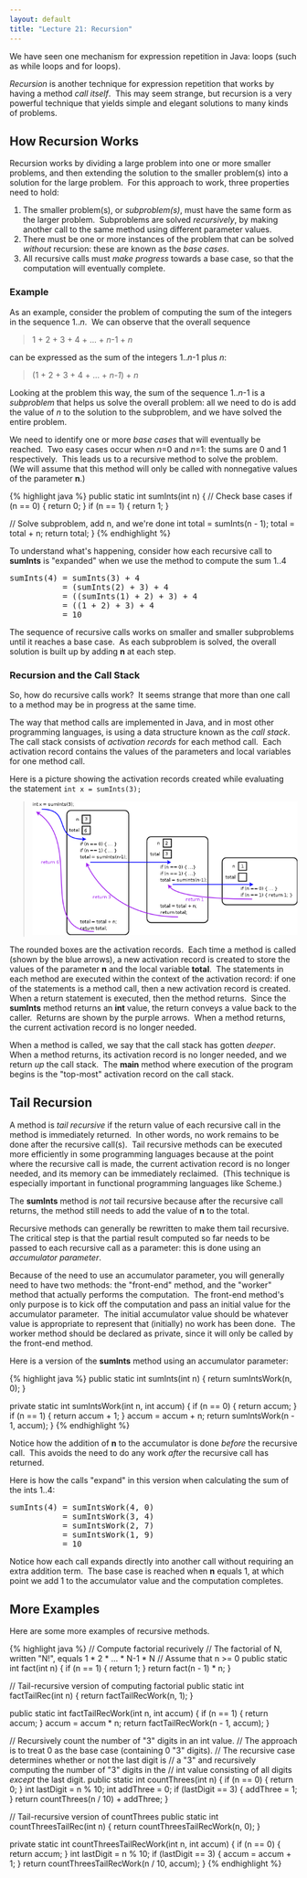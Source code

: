 ```yaml
---
layout: default
title: "Lecture 21: Recursion"
---
```



We have seen one mechanism for expression repetition in Java: loops (such as while loops and for loops).

*Recursion* is another technique for expression repetition that works by having a method *call itself*.  This may seem strange, but recursion is a very powerful technique that yields simple and elegant solutions to many kinds of problems.

## How Recursion Works

Recursion works by dividing a large problem into one or more smaller problems, and then extending the solution to the smaller problem(s) into a solution for the large problem.  For this approach to work, three properties need to hold:

1.  The smaller problem(s), or *subproblem(s)*, must have the same form as the larger problem.  Subproblems are solved *recursively*, by making another call to the same method using different parameter values.
2.  There must be one or more instances of the problem that can be solved *without* recursion: these are known as the *base cases*.
3.  All recursive calls must *make progress* towards a base case, so that the computation will eventually complete.

### Example

As an example, consider the problem of computing the sum of the integers in the sequence 1..*n*.  We can observe that the overall sequence

> 1 + 2 + 3 + 4 + ... + *n*-1 + *n*

can be expressed as the sum of the integers 1..*n*-1 plus *n*:

> (1 + 2 + 3 + 4 + ... + *n-1*) + *n*

Looking at the problem this way, the sum of the sequence 1..*n*-1 is a *subproblem* that helps us solve the overall problem: all we need to do is add the value of *n* to the solution to the subproblem, and we have solved the entire problem.

We need to identify one or more *base cases* that will eventually be reached.  Two easy cases occur when *n*=0 and *n*=1: the sums are 0 and 1 respectively.  This leads us to a recursive method to solve the problem.  (We will assume that this method will only be called with nonnegative values of the parameter **n**.)

{% highlight java %}
public static int sumInts(int n) {
  // Check base cases
  if (n == 0) { return 0; }
  if (n == 1) { return 1; }

  // Solve subproblem, add n, and we're done
  int total = sumInts(n - 1);
  total = total + n;
  return total;
}
{% endhighlight %}

To understand what's happening, consider how each recursive call to **sumInts** is "expanded" when we use the method to compute the sum 1..4

<pre>
sumInts(4) = sumInts(3) + 4
           = (sumInts(2) + 3) + 4
           = ((sumInts(1) + 2) + 3) + 4
           = ((1 + 2) + 3) + 4
           = 10
</pre>

The sequence of recursive calls works on smaller and smaller subproblems until it reaches a base case.  As each subproblem is solved, the overall solution is built up by adding **n** at each step.

### Recursion and the Call Stack

So, how do recursive calls work?  It seems strange that more than one call to a method may be in progress at the same time.

The way that method calls are implemented in Java, and in most other programming languages, is using a data structure known as the *call stack*.  The call stack consists of *activation records* for each method call.  Each activation record contains the values of the parameters and local variables for one method call.

Here is a picture showing the activation records created while evaluating the statement `int x = sumInts(3);`

> ![](figures/callStackRecursion.png)

The rounded boxes are the activation records.  Each time a method is called (shown by the blue arrows), a new activation record is created to store the values of the parameter **n** and the local variable **total**.  The statements in each method are executed within the context of the activation record: if one of the statements is a method call, then a new activation record is created.  When a return statement is executed, then the method returns.  Since the **sumInts** method returns an **int** value, the return conveys a value back to the caller.  Returns are shown by the purple arrows.  When a method returns, the current activation record is no longer needed.

When a method is called, we say that the call stack has gotten *deeper*.  When a method returns, its activation record is no longer needed, and we return *up* the call stack.  The **main** method where execution of the program begins is the "top-most" activation record on the call stack.

## Tail Recursion

A method is *tail recursive* if the return value of each recursive call in the method is immediately returned.  In other words, no work remains to be done after the recursive call(s).  Tail recursive methods can be executed more efficiently in some programming languages because at the point where the recursive call is made, the current activation record is no longer needed, and its memory can be immediately reclaimed.  (This technique is especially important in functional programming languages like Scheme.)

The **sumInts** method is *not* tail recursive because after the recursive call returns, the method still needs to add the value of **n** to the total.

Recursive methods can generally be rewritten to make them tail recursive.  The critical step is that the partial result computed so far needs to be passed to each recursive call as a parameter: this is done using an *accumulator parameter*.

Because of the need to use an accumulator parameter, you will generally need to have two methods: the "front-end" method, and the "worker" method that actually performs the computation.  The front-end method's only purpose is to kick off the computation and pass an initial value for the accumulator parameter.  The initial accumulator value should be whatever value is appropriate to represent that (initially) no work has been done.  The worker method should be declared as private, since it will only be called by the front-end method.

Here is a version of the **sumInts** method using an accumulator parameter:

{% highlight java %}
public static int sumInts(int n) {
  return sumIntsWork(n, 0);
}

private static int sumIntsWork(int n, int accum) {
  if (n == 0) { return accum; }
  if (n == 1) { return accum + 1; }
  accum = accum + n;
  return sumIntsWork(n - 1, accum);
}
{% endhighlight %}

Notice how the addition of **n** to the accumulator is done *before* the recursive call.  This avoids the need to do any work *after* the recursive call has returned.

Here is how the calls "expand" in this version when calculating the sum of the ints 1..4:

<pre>
sumInts(4) = sumIntsWork(4, 0)
           = sumIntsWork(3, 4)
           = sumIntsWork(2, 7)
           = sumIntsWork(1, 9)
           = 10
</pre>

Notice how each call expands directly into another call without requiring an extra addition term.  The base case is reached when **n** equals 1, at which point we add 1 to the accumulator value and the computation completes.

## More Examples

Here are some more examples of recursive methods.

{% highlight java %}
// Compute factorial recurively
// The factorial of N, written "N!", equals 1 * 2 * ... * N-1 * N
// Assume that n >= 0
public static int fact(int n) {
  if (n == 1) { return 1; }
  return fact(n - 1) * n;
}

// Tail-recursive version of computing factorial
public static int factTailRec(int n) {
  return factTailRecWork(n, 1);
}

public static int factTailRecWork(int n, int accum) {
  if (n == 1) { return accum; }
  accum = accum * n;
  return factTailRecWork(n - 1, accum);
}

// Recursively count the number of "3" digits in an int value.
// The approach is to treat 0 as the base case (containing 0 "3" digits).
// The recursive case determines whether or not the last digit is
// a "3" and recursively computing the number of "3" digits in the
// int value consisting of all digits *except* the last digit.
public static int countThrees(int n) {
  if (n == 0) { return 0; }
  int lastDigit = n % 10;
  int addThree = 0;
  if (lastDigit == 3) {
    addThree = 1;
  }
  return countThrees(n / 10) + addThree;
}

// Tail-recursive version of countThrees
public static int countThreesTailRec(int n) {
  return countThreesTailRecWork(n, 0);
}

private static int countThreesTailRecWork(int n, int accum) {
  if (n == 0) { return accum; }
  int lastDigit = n % 10;
  if (lastDigit == 3) {
    accum = accum + 1;
  }
  return countThreesTailRecWork(n / 10, accum);
}
{% endhighlight %}
